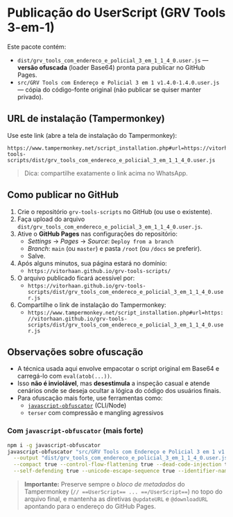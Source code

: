 # Publicação do UserScript (GRV Tools 3-em-1)

Este pacote contém:

- `dist/grv_tools_com_endereco_e_policial_3_em_1_1_4_0.user.js` — **versão ofuscada** (loader Base64) pronta para publicar no GitHub Pages.
- `src/GRV Tools com Endereço e Policial 3 em 1 v1.4.0-1.4.0.user.js` — cópia do código-fonte original (não publicar se quiser manter privado).

## URL de instalação (Tampermonkey)

Use este link (abre a tela de instalação do Tampermonkey):

```
https://www.tampermonkey.net/script_installation.php#url=https://vitorhaan.github.io/grv-tools-scripts/dist/grv_tools_com_endereco_e_policial_3_em_1_1_4_0.user.js
```

> Dica: compartilhe exatamente o link acima no WhatsApp.

## Como publicar no GitHub

1. Crie o repositório `grv-tools-scripts` no GitHub (ou use o existente).
2. Faça upload do arquivo `dist/grv_tools_com_endereco_e_policial_3_em_1_1_4_0.user.js`.
3. Ative o **GitHub Pages** nas configurações do repositório:
   - *Settings* → *Pages* → *Source*: `Deploy from a branch`
   - *Branch*: `main` (ou `master`) e pasta `/root` (ou `/docs` se preferir).
   - Salve.
4. Após alguns minutos, sua página estará no domínio:
   - `https://vitorhaan.github.io/grv-tools-scripts/`
5. O arquivo publicado ficará acessível por:
   - `https://vitorhaan.github.io/grv-tools-scripts/dist/grv_tools_com_endereco_e_policial_3_em_1_1_4_0.user.js`
6. Compartilhe o link de instalação do Tampermonkey:
   - `https://www.tampermonkey.net/script_installation.php#url=https://vitorhaan.github.io/grv-tools-scripts/dist/grv_tools_com_endereco_e_policial_3_em_1_1_4_0.user.js`

## Observações sobre ofuscação

- A técnica usada aqui envolve empacotar o script original em Base64 e carregá-lo com `eval(atob(...))`. 
- Isso **não é inviolável**, mas **desestimula** a inspeção casual e atende cenários onde se deseja ocultar a lógica do código dos usuários finais.
- Para ofuscação mais forte, use ferramentas como:
  - [`javascript-obfuscator`](https://github.com/javascript-obfuscator/javascript-obfuscator) (CLI/Node)
  - `terser` com compressão e mangling agressivos

### Com `javascript-obfuscator` (mais forte)

```bash
npm i -g javascript-obfuscator
javascript-obfuscator "src/GRV Tools com Endereço e Policial 3 em 1 v1.4.0-1.4.0.user.js" \
  --output "dist/grv_tools_com_endereco_e_policial_3_em_1_1_4_0.user.js" \
  --compact true --control-flow-flattening true --dead-code-injection true \
  --self-defending true --unicode-escape-sequence true --identifier-names-generator mangled
```

> **Importante:** Preserve sempre o *bloco de metadados* do Tampermonkey (`// ==UserScript== ... ==/UserScript==`) no topo do arquivo final, e mantenha as diretivas `@updateURL` e `@downloadURL` apontando para o endereço do GitHub Pages.
